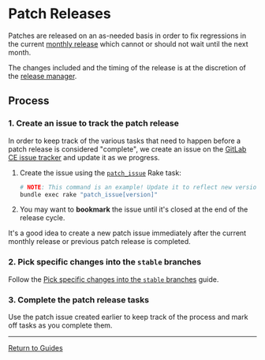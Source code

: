 # Patch Releases

Patches are released on an as-needed basis in order to fix regressions in the
current [monthly release] which cannot or should not wait until the next month.

The changes included and the timing of the release is at the discretion of the
[release manager].

## Process

### 1. Create an issue to track the patch release

In order to keep track of the various tasks that need to happen before a patch
release is considered "complete", we create an issue on the [GitLab CE issue
tracker] and update it as we progress.

1. Create the issue using the [`patch_issue`](rake-tasks.md#patch_issueversion)
   Rake task:

    ```sh
    # NOTE: This command is an example! Update it to reflect new version numbers.
    bundle exec rake "patch_issue[version]"
    ```

1. You may want to **bookmark** the issue until it's closed at the end of the
   release cycle.

It's a good idea to create a new patch issue immediately after the current
monthly release or previous patch release is completed.

### 2. Pick specific changes into the `stable` branches

Follow the [Pick specific changes into the `stable` branches][pick-changes-into-stable]
guide.

### 3. Complete the patch release tasks

Use the patch issue created earlier to keep track of the process and mark off
tasks as you complete them.

[monthly release]: monthly.md
[release manager]: release-manager.md
[GitLab CE issue tracker]: https://gitlab.com/gitlab-org/gitlab-ce/issues
[pick-changes-into-stable]: pick-changes-into-stable.md

---

[Return to Guides](../README.md#guides)
